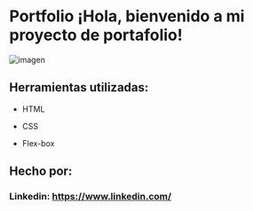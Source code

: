 # Portfolio ¡Hola, bienvenido a mi proyecto de portafolio!

![imagen]()  
## Herramientas utilizadas:

* HTML

* CSS

* Flex-box

## Hecho por:

###

### Linkedin: https://www.linkedin.com/

